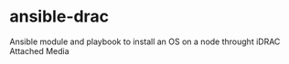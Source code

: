 # ansible-drac
Ansible module and playbook to install an OS on a node throught iDRAC Attached Media
